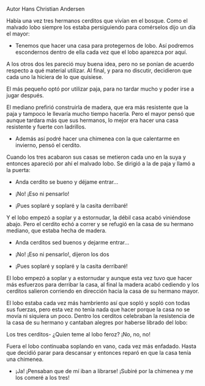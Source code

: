 Autor Hans Christian Andersen

Había una vez tres hermanos cerditos que vivían en el bosque. Como el malvado lobo siempre los estaba persiguiendo para comérselos dijo un día el mayor:

- Tenemos que hacer una casa para protegernos de lobo. Así podremos escondernos dentro de ella cada vez que el lobo aparezca por aquí.

A los otros dos les pareció muy buena idea, pero no se ponían de acuerdo respecto a qué material utilizar. Al final, y para no discutir, decidieron que cada uno la hiciera de lo que quisiese.

El más pequeño optó por utilizar paja, para no tardar mucho y poder irse a jugar después.

El mediano prefirió construirla de madera, que era más resistente que la paja y tampoco le llevaría mucho tiempo hacerla. Pero el mayor pensó que aunque tardara más que sus hermanos, lo mejor era hacer una casa resistente y fuerte con ladrillos.

- Además así podré hacer una chimenea con la que calentarme en invierno, pensó el cerdito.

Cuando los tres acabaron sus casas se metieron cada uno en la suya y entonces apareció por ahí el malvado lobo. Se dirigió a la de paja y llamó a la puerta:

- Anda cerdito se bueno y déjame entrar...

- ¡No! ¡Eso ni pensarlo!

- ¡Pues soplaré y soplaré y la casita derribaré!

Y el lobo empezó a soplar y a estornudar, la débil casa acabó viniéndose abajo. Pero el cerdito echó a correr y se refugió en la casa de su hermano mediano, que estaba hecha de madera.

- Anda cerditos sed buenos y dejarme entrar...

- ¡No! ¡Eso ni pensarlo!, dijeron los dos

- ¡Pues soplaré y soplaré y la casita derribaré!

El lobo empezó a soplar y a estornudar y aunque esta vez tuvo que hacer más esfuerzos para derribar la casa, al final la madera acabó cediendo y los cerditos salieron corriendo en dirección hacia la casa de su hermano mayor.

El lobo estaba cada vez más hambriento así que sopló y sopló con todas sus fuerzas, pero esta vez no tenía nada que hacer porque la casa no se movía ni siquiera un poco. Dentro los cerditos celebraban la resistencia de la casa de su hermano y cantaban alegres por haberse librado del lobo:

Los tres cerditos- ¿Quien teme al lobo feroz? ¡No, no, no!

Fuera el lobo continuaba soplando en vano, cada vez más enfadado. Hasta que decidió parar para descansar y entonces reparó en que la casa tenía una chimenea.

- ¡Ja! ¡Pensaban que de mí iban a librarse! ¡Subiré por la chimenea y me los comeré a los tres!